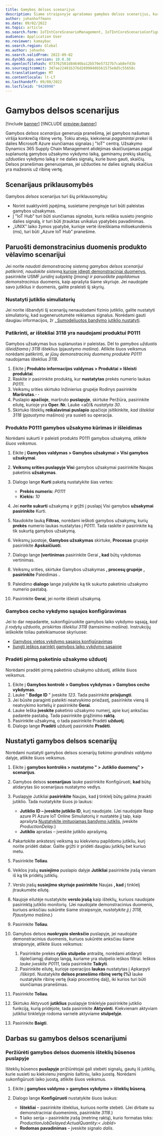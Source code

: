 ```yaml
---
title: Gamybos delsos scenarijus
description: Šiame straipsnyje aprašomas gamybos delsos scenarijus, kuris generuoja pranešimą, jei gamybos našumas viršija konkrečią ribinę vertę.
author: johanhoffmann
ms.date: 09/02/2022
ms.topic: article
ms.search.form: IoTIntCoreScenarioManagement, IoTIntCoreScenarioConfigurationWizardV2, IoTIntMfgResourceStatusConfiguration, IoTIntMfgResourceStatus
audience: Application User
ms.reviewer: kamaybac
ms.search.region: Global
ms.author: johanho
ms.search.validFrom: 2022-09-02
ms.dyn365.ops.version: 10.0.30
ms.openlocfilehash: 073762581d84646ba12b570e57327b7cab8efd3b
ms.sourcegitcommit: 3d7ae22401b376d2899840b561575e8d5c55658c
ms.translationtype: MT
ms.contentlocale: lt-LT
ms.lasthandoff: 09/08/2022
ms.locfileid: "9428998"
---
```

# <a name="the-production-delays-scenario"></a>Gamybos delsos scenarijus

[!include [banner](../includes/banner.md)]
[!INCLUDE [preview-banner](../includes/preview-banner.md)]

Gamybos *delsos scenarijus* generuoja pranešimą, jei gamybos našumas viršija konkrečią ribinę vertę. Tokiu atveju, kiekvienai *pagamintai prekei* iš dalies Microsoft Azure siunčiamas signalas į "IoT" centrą. Užsakymo Dynamics 365 Supply Chain Management atidėjimas skaičiuojamas pagal suplanuotą gamybos užsakymo vykdymo laiką, gaminamų prekių skaičių, *užduoties* vykdymo laiką ir ne dalies signalų, kurie buvo gauti, skaičių. Delsos pranešimas generuojamas, jei užduoties *ne* dalies signalų skaičius yra mažesnis už ribinę vertę.

## <a name="scenario-dependencies"></a>Scenarijaus priklausomybės

Gamybos *delsos* scenarijus turi šių priklausomybių:

- Norint suaktyvinti įspėjimą, susietame įrenginyje turi būti paleistas gamybos užsakymas.
- Į "IoT Hub" turi būti siunčiamas *signalas*, kuris reiškia susieto įrenginio dalies signalą, ir turi būti įtrauktas unikalus ypatybės pavadinimas.
- „UNIX” laiko žymos ypatybė, kurioje vertė išreiškiama milisekundėmis (ms), turi būti „Azure IoT Hub” pranešime.

## <a name="prepare-demo-data-for-the-product-delays-scenario"></a>Paruošti demonstracinius duomenis produkto vėlavimo scenarijui

Jei norite *naudoti demonstracinę sistemą gamybos delsos scenarijui patikrinti, naudokite sistemą,*[kurioje įdiegti demonstraciniai duomenys,](../../fin-ops-core/fin-ops/get-started/demo-data.md) pasirinkite USMF *juridinį subjektą (įmonę) ir paruoškite papildomus demonstracinius* duomenis, kaip aprašyta šiame skyriuje. Jei naudojate savo jutiklius ir duomenis, galite praleisti šį skyrių.

### <a name="set-up-sensor-simulator"></a>Nustatyti jutiklio simuliatorių

Jei norite išbandyti šį scenarijų nenaudodami fizinio jutiklio, galite nustatyti simuliatorių, kad sugeneruotumėte reikiamus signalus. Norėdami gauti daugiau informacijos, žr [. Sumodeliuotos bandymo jutiklio nustatyti](sdi-set-up-simulated-sensor.md).

### <a name="verify-that-resource-3118-is-used-for-product-p0111"></a>Patikrinti, ar ištekliai 3118 yra naudojami produktui P0111

Gamybos užsakymas bus suplanuotas ir paleistas. Dėl to *gamybos užduotis išleidžiama į 3118* išteklius (pjaustymo *mašina*). Atlikite šiuos veiksmus norėdami patikrinti, ar *jūsų demonstracinių duomenų produkte P0111* naudojamas išteklius *3118*.

1. Eikite į **Produkto informacijos valdymas \> Produktai \> Išleisti produktai**.
1. Raskite ir pasirinkite produktą, kur **nustatytas** prekės numerio laukas *P0111*.
1. Veiksmų srities skirtuko Inžinierius grupėje Rodinys pasirinkite **Maršrutas**.**·** **·**
1. Puslapio **apačioje**, maršruto **puslapyje**, skirtuke Peržiūra, pasirinkite eilutę, kurioje yra **Oper. Nr.** Lauke <a0/& *nustatyta 30*.
1. Skirtuko Išteklių **reikalavimai puslapio** apačioje įsitikinkite, *kad ištekliai 3118* (*pjaustymo* mašinos) yra susieti su operacija.

### <a name="create-and-release-a-production-order-for-product-p0111"></a>Produkto P0111 gamybos užsakymo kūrimas ir išleidimas

Norėdami sukurti ir paleisti produkto P0111 gamybos užsakymą, *atlikite šiuos veiksmus*.

1. Eikite į **Gamybos valdymas \> Gamybos užsakymai \> Visi gamybos užsakymai**.
1. **Veiksmų srities puslapyje Visi** gamybos užsakymai pasirinkite Naujas paketinis **užsakymas**.
1. Dialogo lange **Kurti** paketą nustatykite šias vertes:

    - **Prekės numeris:** *P0111*
    - **Kiekis:** *10*

1. Jei **norite sukurti** užsakymą ir grįžti į puslapį Visi gamybos **užsakymai pasirinkite** Kurti.
1. Naudokite lauką **Filtras**, norėdami ieškoti gamybos užsakymų, kurių **prekės** numerio laukas nustatytas į *P0111*. Tada raskite ir pasirinkite ką tik sukurtą gamybos užsakymą.
1. Veiksmų juostoje, **Gamybos užsakymas** skirtuke, **Procesas** grupėje pasirinkite **Apskaičiuoti**.
1. Dialogo lange **Įvertinimas** pasirinkite Gerai **, kad** būtų vykdomas vertinimas.
1. Veiksmų srities, skirtuke Gamybos užsakymas **, procesų grupėje** **, pasirinkite** Paleidimas **.**
1. Paleidimo **dialogo** lange įrašykite ką tik sukurto paketinio užsakymo numerio pastabą.
1. Pasirinkite **Gerai**, jei norite išleisti užsakymą.

### <a name="configure-the-production-floor-execution-interface"></a>Gamybos cecho vykdymo sąsajos konfigūravimas

Jei to dar nepadarėte, sukonfigūruokite gamybos laiko vykdymo sąsają, *kad ji rodytų užduotis, priskirtas ištekliui 3118* (tamsinimo *mašina*). Instrukcijų ieškokite toliau pateikiamuose skyriuose:

- [Gamybos vietos vykdymo sąsajos konfigūravimas](sdi-scenario-equipment-downtime.md#config-pfe)
- [Įjungti ieškos parinktį gamybos laiko vykdymo sąsajoje](sdi-scenario-equipment-downtime.md#enable-pfe-search)

### <a name="start-the-first-job-in-the-batch-order"></a>Pradėti pirmą paketinio užsakymo užduotį

Norėdami pradėti pirmą paketinio užsakymo užduotį, atlikite šiuos veiksmus.

1. Eikite į **Gamybos kontrolė \> Gamybos vykdymas \> Gamybos cecho vykdymas**.
1. Lauke " **Badge ID** " įveskite *123*. Tada pasirinkite **prisijungti**.
1. Jei būsite paraginti pateikti neatvykimo priežastį, pasirinkite vieną iš neatvykimo kortelių ir pasirinkite **Gerai**.
1. Lauke Ieška **įveskite** paketinio užsakymo numerį, apie kurį anksčiau padarėte pastabą. Tada pasirinkite grąžinimo **raktą**.
1. Pasirinkite užsakymą, o tada pasirinkite Pradėti **užduotį**.
1. Dialogo lange **Pradėti** užduotį pasirinkite **Pradėti**.

## <a name="set-up-the-production-delays-scenario"></a>Nustatyti gamybos delsos scenarijų

Norėdami nustatyti gamybos delsos scenarijų *tiekimo grandinės valdymo* dalyje, atlikite šiuos veiksmus.

1. Eikite į **gamybos kontrolės \> nustatymo " \> Jutiklio duomenų" \> scenarijus**.
1. Gamybos delsos **scenarijaus** lauke pasirinkite Konfigūruoti, **kad** būtų atidarytas šio scenarijaus nustatymo vedlys.
1. Puslapyje Jutikliai **pasirinkite** Naujas, kad **į** tinklelį būtų galima įtraukti jutiklio. Tada nustatykite šiuos jo laukus:

    - **Jutiklio ID – įveskite jutiklio ID**, kurį naudojate. (Jei naudojate Rasp azure PI Azure IoT Online Simuliatorių ir nustatėte jį taip, kaip aprašyta [Nustatykite imituojamas bandymo jutiklis](sdi-set-up-simulated-sensor.md), įveskite *ProductionDelay*.)
    - **Jutiklio** aprašas – įveskite jutiklio aprašymą.

1. Pakartokite ankstesnį veiksmą su kiekvienu papildomu jutikliu, kurį norite pridėti dabar. Galite grįžti ir pridėti daugiau jutiklių bet kuriuo metu.
1. Pasirinkite **Toliau**.
1. Veiklos įrašų **susiejimo** puslapio dalyje **Jutikliai** pasirinkite įrašą vienam iš ką tik pridėtų jutiklių.
1. Verslo įrašų **susiejimo skyriuje pasirinkite** Naujas **, kad** į tinklelį įtraukumėte eilutę.
1. Naujoje eilutėje nustatykite **verslo įrašą** kaip išteklių, kuriuos naudojate pasirinktą jutiklio monitorių. (Jei naudojate demonstracinius duomenis, kuriuos anksčiau sukūrėte šiame straipsnyje, *nustatykite jį į 3118, Pjaustymo mašina*.)
1. Pasirinkite **Toliau**.
1. Gamybos delsos **nuokrypio slenksčio** puslapyje, jei naudojate demonstracinius duomenis, kuriuos sukūrėte anksčiau šiame straipsnyje, atlikite šiuos veiksmus:

    1. Pasirinkite prekės **ryšio stulpelio** antraštę, norėdami atidaryti išplečiamąjį dialogo langą, kuriame yra stulpelio ieškos filtrai. Ieškos *lauke įveskite P0111*, tada pasirinkite **Taikyti**.
    2. Pasirinkite eilutę, kurioje operacijos **laukas** nustatytas į Apkarpyti */Iškirpti*. Nustatykite **delsos pranešimo ribinę vertę (%)** lauke nustatykite ribinę vertę (kaip procentinę dalį), iki kurios turi būti siunčiamas pranešimas.

1. Pasirinkite **Toliau**.
1. Skirtuko Aktyvuoti **jutiklius** puslapyje tinklelyje pasirinkite jutiklio funkciją, kurią pridėjote, tada pasirinkite **Aktyvinti**. Kiekvienam aktyviam jutikliui tinklelyje rodoma varnelė aktyviame **stulpelyje**.
1. Pasirinkite **Baigti**.

## <a name="work-with-the-production-delays-scenario"></a>Darbas su gamybos delsos scenarijumi

### <a name="view-production-delay-data-on-the-resource-status-page"></a>Peržiūrėti gamybos delsos duomenis išteklių būsenos puslapyje

Išteklių būsenos **puslapyje** prižiūrėtojai gali stebėti signalų, gautų iš jutiklių, kurie susieti su kiekvienu įrenginio šaltiniu, laiko juostą. Norėdami sukonfigūruoti laiko juostą, atlikite šiuos veiksmus.

1. Eikite į **gamybos valdymo \> gamybos vykdymo \> išteklių būseną**.
1. Dialogo lange **Konfigūruoti** nustatykite šiuos laukus:

    - **Ištekliai** – pasirinkite išteklius, kuriuos norite stebėti. (Jei dirbate su demonstraciniai duomenimis, pasirinkite *3118*.)
    - **1** laiko serija – pasirinkite įrašą (metrinę raktą), kurio formatas toks: *ProductionJobDelayed:ActualQuantity:&lt; JobId&gt;*
    - **Rodomas pavadinimas** – įveskite signalo *dalis*.
